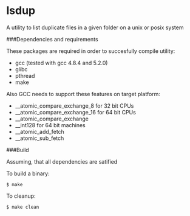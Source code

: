 lsdup
======================================

A utility to list duplicate files in a given
folder on a unix or posix system


###Dependencies and requirements

These packages are required in order to succesfully compile utility:
 * gcc (tested with gcc 4.8.4 and 5.2.0)
 * glibc
 * pthread
 * make

Also GCC needs to support these features on target platform:
 * __atomic_compare_exchange_8 for 32 bit CPUs
 * __atomic_compare_exchange_16 for 64 bit CPUs
 * __atomic_compare_exchange
 * __int128 for 64 bit machines
 * __atomic_add_fetch
 * __atomic_sub_fetch


###Build

Assuming, that all dependencies are satified

To build a binary:
```
$ make
```

To cleanup:
```
$ make clean
```


